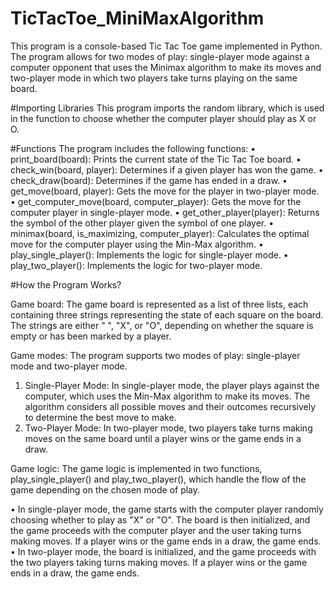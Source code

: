 # TicTacToe_MiniMaxAlgorithm


This program is a console-based Tic Tac Toe game implemented in Python. The program allows for two modes of play: single-player mode against a computer opponent that uses the Minimax algorithm to make its moves and two-player mode in which two players take turns playing on the same board. 

#Importing Libraries 
This program imports the random library, which is used in the function to choose whether the computer player should play as X or O. 

#Functions 
The program includes the following functions: 
•	print_board(board): Prints the current state of the Tic Tac Toe board. 
•	check_win(board, player): Determines if a given player has won the game. 
•	check_draw(board): Determines if the game has ended in a draw. 
•	get_move(board, player): Gets the move for the player in two-player mode. 
•	get_computer_move(board, computer_player): Gets the move for the computer player in single-player mode. 
•	get_other_player(player): Returns the symbol of the other player given the symbol of one player. 
•	minimax(board, is_maximizing, computer_player): Calculates the optimal move for the computer player using the Min-Max algorithm. 
•	play_single_player(): Implements the logic for single-player mode. 
•	play_two_player(): Implements the logic for two-player mode.  

#How the Program Works? 

Game board: The game board is represented as a list of three lists, each containing three strings representing the state of each square on the board. The strings are either " ", "X", or "O", depending on whether the square is empty or has been marked by a player. 

Game modes: The program supports two modes of play: single-player mode and two-player mode. 
1.	Single-Player Mode: In single-player mode, the player plays against the computer, which uses the Min-Max algorithm to make its moves. The algorithm considers all possible moves and their outcomes recursively to determine the best move to make. 
2.	Two-Player Mode: In two-player mode, two players take turns making moves on the same board until a player wins or the game ends in a draw. 

Game logic: The game logic is implemented in two functions, play_single_player() and play_two_player(), which handle the flow of the game depending on the chosen mode of play. 

•	In single-player mode, the game starts with the computer player randomly choosing whether to play as "X" or "O". The board is then initialized, and the game proceeds with the computer player and the user taking turns making moves. If a player wins or the game ends in a draw, the game ends. 
•	In two-player mode, the board is initialized, and the game proceeds with the two players taking turns making moves. If a player wins or the game ends in a draw, the game ends.

